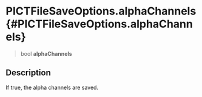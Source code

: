 PICTFileSaveOptions.alphaChannels {#PICTFileSaveOptions.alphaChannels}
=================================

> bool **alphaChannels**

Description
-----------

If true, the alpha channels are saved.
